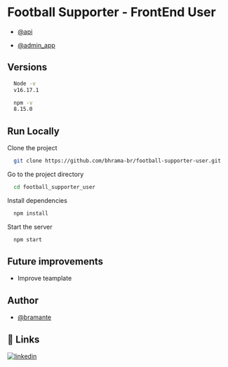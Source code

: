 
# Football Supporter - FrontEnd User

- [@api](https://github.com/bhrama-br/football-supporter)

- [@admin_app](https://github.com/bhrama-br/football-supporter-admin)


## Versions

```bash
  Node -v
  v16.17.1
```
    
```bash
  npm -v
  8.15.0
```
## Run Locally

Clone the project

```bash
  git clone https://github.com/bhrama-br/football-supporter-user.git
```

Go to the project directory

```bash
  cd football_supporter_user
```

Install dependencies

```bash
  npm install
```

Start the server

```bash
  npm start
```


## Future improvements

- Improve teamplate

## Author

- [@bramante](https://github.com/bhrama-br)


## 🔗 Links
[![linkedin](https://img.shields.io/badge/linkedin-0A66C2?style=for-the-badge&logo=linkedin&logoColor=white)](https://www.linkedin.com/in/paulobramante/)

